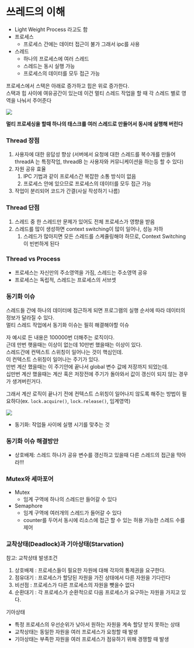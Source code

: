 # 쓰레드의 이해

* Light Weight Process 라고도 함
* 프로세스
  * 프로세스 간에는 데이터 접근이 불가 그래서 ipc를 사용
* 스레드
  * 하나의 프로세스에 여러 스레드
  * 스레드는 동시 실행 가능
  * 프로세스의 데이터를 모두 접근 가능

프로세스에서 스택은 아래로 증가하고 힙은 위로 증가한다.   
스택과 힙 사이에 여유공간이 있는데 이건 멀티 스레드 작업을 할 때 각 스레드 별로 영역을 나눠서 주어준다

<img src="https://user-images.githubusercontent.com/72545732/143032601-c024ec8a-ad98-4d3a-a3b0-d52a3a923c99.png">

**멀티 프로세싱을 할때 하나의 태스크를 여러 스레드로 만들어서 동시에 실행해 버린다**

### Thread 장점

1. 사용자에 대한 응답성 향상 (서버에서 요청에 대한 스레드를 복수개를 만들어 threadA 는 특정작업, threadB 는 사용자와 커뮤니케이션을 하는등 할 수 있다)
2. 자원 공유 효율 
   1. IPC 기법과 같이 프로세스간 복잡한 소통 방식이 없음
   2. 프로세스 안에 있으므로 프로세스의 데이터를 모두 접근 가능
3. 작업이 분리되어 코드가 간결(사실 작성하기 나름)

### Thread 단점
1. 스레드 중 한 스레드만 문제가 있어도 전체 프로세스가 영향을 받음
2. 스레드를 많이 생성하면 context switching이 많이 일어나, 성능 저하
   1. 스레드가 많아지면 모든 스레드를 스케쥴링해야 하므로, Context Switching이 빈번하게 된다

### Thread vs Process
* 프로세스는 자신만의 주소영역을 가짐, 스레드는 주소영역 공유
* 프로세스는 독립적, 스레드는 프로세스의 서브셋

### 동기화 이슈
스레드들 간에 하나의 데이터에 접근하게 되면 프로그램의 실행 순서에 따라 데이터의 정보가 달라질 수 있다.    
멀티 스레드 작업에서 동기화 이슈는 필히 해결해야할 이슈

자 예시로 든 내용은 100000번 더해주는 로직이다.   
근데 만번 햇을때는 이상이 없는데 10만번 했을때는 이상이 있다.   
스레드간에 컨텍스트 스위칭이 일어나는 것이 핵심인데.    
이 컨텍스트 스위칭이 일어나는 주기가 있다.   
만번 계산 했을때는 이 주기안에 끝나서 global 변수 값에 저장까지 되었는데.   
십만번 계산 했을때는 계산 혹은 저장전에 주기가 돌아와서 값이 갱신이 되지 않는 경우가 생겨버린거다.   

그래서 계산 로직이 끝나기 전에 컨텍스트 스위칭이 일어나지 않도록 해주는 방법이 필요하다(ex. `lock.acquire()`, `lock.release()`, 임계영역)   

<img src="https://user-images.githubusercontent.com/72545732/143035242-9a43e973-3dfb-4f7f-844a-4cf1d7f33894.png">

* 동기화: 작업들 사이에 실행 시기를 맞추는 것

### 동기화 이슈 해결방안
* 상호배제: 스레드 하나가 공유 변수를 갱신하고 있을때 다른 스레드의 접근을 막아라!!!

### Mutex와 세마포어
* Mutex
  * 임계 구역에 하나의 스레드만 들어갈 수 있다
* Semaphore 
  * 임계 구역에 여러개의 스레드가 들어갈 수 있다
  * counter를 두어서 동시에 리소스에 접근 할 수 있는 허용 가능한 스레드 수를 제어

### 교착상태(Deadlock)과 기아상태(Starvation)

참고: 교착상태 발생조건
1. 상호배제 : 프로세스들이 필요한 자원에 대해 각자의 통제권을 요구한다.
2. 점유대기 : 프로세스가 할당된 자원을 가진 상태에서 다른 자원을 기다린다
3. 비선점 : 프로세스가 다른 프로세스의 자원을 뺏을수 없다
4. 순환대기 : 각 프로세스가 순환적으로 다음 프로세스가 요구하는 자원을 가지고 있다.

기아상태
* 특정 프로세스의 우선순위가 낮아서 원하는 자원을 계속 할당 받지 못하는 상태
* 교착상태는 동일한 자원을 여러 프로세스가 요청할 때 발생
* 기아상태는 부족한 자원을 여러 프로세스가 점유하기 위해 경쟁할 때 발생
